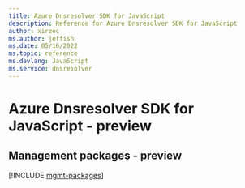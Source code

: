 ```yaml
---
title: Azure Dnsresolver SDK for JavaScript
description: Reference for Azure Dnsresolver SDK for JavaScript
author: xirzec
ms.author: jeffish
ms.date: 05/16/2022
ms.topic: reference
ms.devlang: JavaScript
ms.service: dnsresolver
---
```

# Azure Dnsresolver SDK for JavaScript - preview
## Management packages - preview
[!INCLUDE [mgmt-packages](dnsresolver-mgmt-index.md)]
